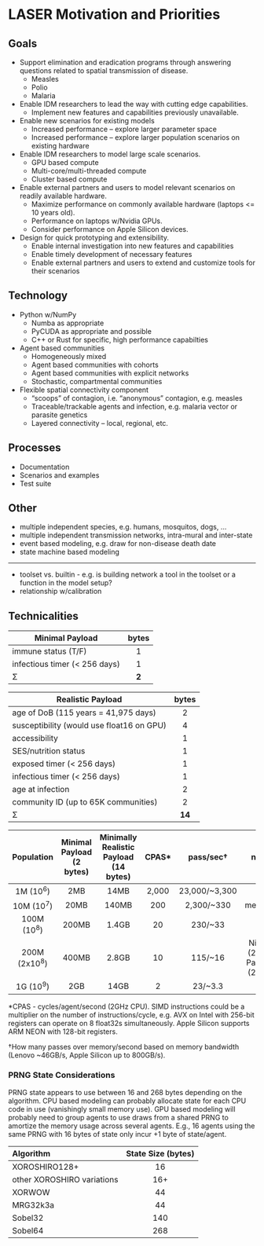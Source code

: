 # LASER Motivation and Priorities

## Goals

* Support elimination and eradication programs through answering questions related to spatial transmission of disease.
  * Measles
  * Polio
  * Malaria
* Enable IDM researchers to lead the way with cutting edge capabilities.
  * Implement new features and capabilities previously unavailable.
* Enable new scenarios for existing models
  * Increased performance – explore larger parameter space
  * Increased performance – explore larger population scenarios on existing hardware
* Enable IDM researchers to model large scale scenarios.
  * GPU based compute
  * Multi-core/multi-threaded compute
  * Cluster based compute
* Enable external partners and users to model relevant scenarios on readily available hardware.
  * Maximize performance on commonly available hardware (laptops <= 10 years old).
  * Performance on laptops w/Nvidia GPUs.
  * Consider performance on Apple Silicon devices.
* Design for quick prototyping and extensibility.
  * Enable internal investigation into new features and capabilities
  * Enable timely development of necessary features
  * Enable external partners and users to extend and customize tools for their scenarios

## Technology

* Python w/NumPy
  * Numba as appropriate
  * PyCUDA as appropriate and possible
  * C++ or Rust for specific, high performance capabilties
* Agent based communities
  * Homogeneously mixed
  * Agent based communities with cohorts
  * Agent based communities with explicit networks
  * Stochastic, compartmental communities
* Flexible spatial connectivity component
  * “scoops” of contagion, i.e. “anonymous” contagion, e.g. measles
  * Traceable/trackable agents and infection, e.g. malaria vector or parasite genetics
  * Layered connectivity – local, regional, etc.

## Processes

* Documentation
* Scenarios and examples
* Test suite

## Other

* multiple independent species, e.g. humans, mosquitos, dogs, ...
* multiple independent transmission networks, intra-mural and inter-state
* event based modeling, e.g. draw for non-disease death date
* state machine based modeling

----

* toolset vs. builtin - e.g. is building network a tool in the toolset or a function in the model setup?
* relationship w/calibration

## Technicalities

|Minimal Payload|bytes|
|---------------|:---:|
| immune status (T/F) | 1 |
| infectious timer (\< 256 days) | 1 |
| &Sigma; | **2** |

|Realistic Payload|bytes|
|-----------------|:---:|
| age of DoB (115 years = 41,975 days) | 2 |
| susceptibility (would use float16 on GPU) | 4 |
| accessibility | 1 |
| SES/nutrition status | 1 |
| exposed timer (\< 256 days) | 1 |
| infectious timer (\< 256 days) | 1 |
| age at infection | 2 |
| community ID (up to 65K communities) | 2 |
| &Sigma; | **14** |

|Population|Minimal Payload<br>(2 bytes)|Minimally Realistic<br>Payload (14 bytes)|CPAS*|pass/sec†|notes|
|:--------:|:---------------------:|:---------------:|:-:|:-:|:-:|
|1M  (10<sup>6</sup>)|2MB|14MB|2,000|23,000/~3,300||
|10M (10<sup>7</sup>)|20MB|140MB|200|2,300/~330|megacity|
|100M (10<sup>8</sup>)|200MB|1.4GB|20|230/~33||
|200M (2x10<sup>8</sup>)|400MB|2.8GB|10|115/~16|Nigeria (231M)<br>Pakistan (242M)|
|1G (10<sup>9</sup>)|2GB|14GB|2|23/~3.3||

*CPAS - cycles/agent/second (2GHz CPU). SIMD instructions could be a multiplier on the number of instructions/cycle, e.g. AVX on Intel with 256-bit registers can operate on 8 float32s simultaneously. Apple Silicon supports ARM NEON with 128-bit registers.

†How many passes over memory/second based on memory bandwidth (Lenovo ~46GB/s, Apple Silicon up to 800GB/s).

### PRNG State Considerations

PRNG state appears to use between 16 and 268 bytes depending on the algorithm. CPU based modeling can probably allocate state for each CPU code in use (vanishingly small memory use). GPU based modeling will probably need to group agents to use draws from a shared PRNG to amortize the memory usage across several agents. E.g., 16 agents using the same PRNG with 16 bytes of state only incur +1 byte of state/agent.

|Algorithm|State Size (bytes)|
|:--------|:----------------:|
|XOROSHIRO128+| 16 |
|other XOROSHIRO variations| 16+ |
|XORWOW| 44 |
|MRG32k3a| 44 |
|Sobel32| 140 |
|Sobel64| 268 |

